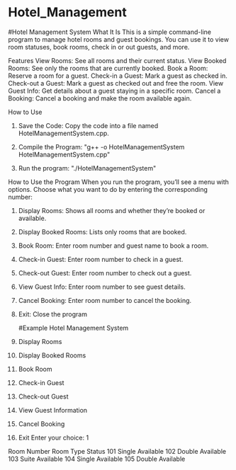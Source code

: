 # Hotel_Management

#Hotel Management System
What It Is
This is a simple command-line program to manage hotel rooms and guest bookings. You can use it to view room statuses, book rooms, check in or out guests, and more.

Features
View Rooms: See all rooms and their current status.
View Booked Rooms: See only the rooms that are currently booked.
Book a Room: Reserve a room for a guest.
Check-in a Guest: Mark a guest as checked in.
Check-out a Guest: Mark a guest as checked out and free the room.
View Guest Info: Get details about a guest staying in a specific room.
Cancel a Booking: Cancel a booking and make the room available again.

How to Use
1. Save the Code: Copy the code into a file named HotelManagementSystem.cpp.

2. Compile the Program:  "g++ -o HotelManagementSystem HotelManagementSystem.cpp"
3. Run the program:   "./HotelManagementSystem"

How to Use the Program
When you run the program, you’ll see a menu with options. 
Choose what you want to do by entering the corresponding number:

1. Display Rooms: Shows all rooms and whether they’re booked or available.
2. Display Booked Rooms: Lists only rooms that are booked.
3. Book Room: Enter room number and guest name to book a room.
4. Check-in Guest: Enter room number to check in a guest.
5. Check-out Guest: Enter room number to check out a guest.
6. View Guest Info: Enter room number to see guest details.
7. Cancel Booking: Enter room number to cancel the booking.
8. Exit: Close the program



      #Example
   Hotel Management System
1. Display Rooms
2. Display Booked Rooms
3. Book Room
4. Check-in Guest
5. Check-out Guest
6. View Guest Information
7. Cancel Booking
8. Exit
Enter your choice: 1

Room Number    Room Type    Status
101            Single       Available
102            Double       Available
103            Suite        Available
104            Single       Available
105            Double       Available


